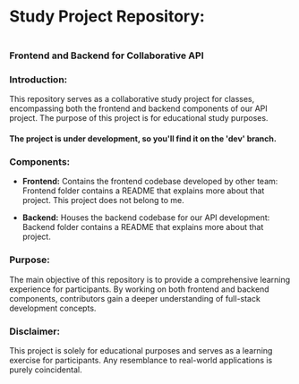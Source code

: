 # Study Project Repository:
### <br>Frontend and Backend for Collaborative API

### Introduction:

This repository serves as a collaborative study project for classes, encompassing both the frontend and backend components of our API project. The purpose of this project is for educational study purposes.

#### The project is under development, so you'll find it on the 'dev' branch.

### Components:

- **Frontend:** Contains the frontend codebase developed by other team:
  <br>Frontend folder contains a README that explains more about that project. This project does not belong to me.
  
- **Backend:** Houses the backend codebase for our API development:
  <br>Backend folder contains a README that explains more about that project.

### Purpose:

The main objective of this repository is to provide a comprehensive learning experience for participants. By working on both frontend and backend components, contributors gain a deeper understanding of full-stack development concepts.

### Disclaimer:

This project is solely for educational purposes and serves as a learning exercise for participants. Any resemblance to real-world applications is purely coincidental.
